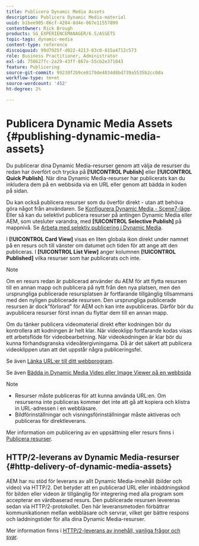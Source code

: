 ```yaml
---
title: Publicera Dynamic Media Assets
description: Publicera Dynamic Media-material
uuid: b1bee905-86cf-4284-8d4e-067e11557899
contentOwner: Rick Brough
products: SG_EXPERIENCEMANAGER/6.5/ASSETS
topic-tags: dynamic-media
content-type: reference
discoiquuid: 99d7025f-d022-4213-83c0-815a4712c573
role: Business Practitioner, Administrator
exl-id: 750627fc-2a29-43ff-867e-55cb2e371043
feature: Publicering
source-git-commit: 99230f2b9ce8179de4034d8bd739a5535b2cc0da
workflow-type: tm+mt
source-wordcount: '452'
ht-degree: 2%

---
```


# Publicera Dynamic Media Assets {#publishing-dynamic-media-assets}

Du publicerar dina Dynamic Media-resurser genom att välja de resurser du redan har överfört och trycka på **[!UICONTROL Publish]** eller **[!UICONTROL Quick Publish]**. När dina Dynamic Media-resurser har publicerats kan du inkludera dem på en webbsida via en URL eller genom att bädda in koden på sidan.

Du kan också publicera resurser som du överför direkt - utan att behöva göra något från användaren. Se [Konfigurera Dynamic Media - Scene7-läge](config-dms7.md).
Eller så kan du selektivt publicera resurser på antingen Dynamic Media eller AEM, som utesluter varandra, med **[!UICONTROL Selective Publish]** på mappnivå. Se [Arbeta med selektiv publicering i Dynamic Media](/help/assets/selective-publishing.md).

I **[!UICONTROL Card View]** visas en liten globala ikon direkt under namnet på en resurs och till vänster om datumet och tiden för att ange att den publiceras. I **[!UICONTROL List View]** anger kolumnen **[!UICONTROL Published]** vilka resurser som har publicerats och inte.

>[!NOTE]
>
>Om en resurs redan är publicerad använder du AEM för att flytta resursen till en annan mapp och publicera på nytt från den nya platsen, men den ursprungliga publicerade resursplatsen är fortfarande tillgänglig tillsammans med den nyligen publicerade resursen. Den ursprungliga publicerade resursen är dock&quot;förlorad&quot; för AEM och kan inte avpubliceras. Därför bör du avpublicera resurser först innan du flyttar dem till en annan mapp.

Om du tänker publicera videomaterial direkt efter kodningen bör du kontrollera att kodningen är helt klar. När videoklipp fortfarande kodas visas ett arbetsflöde för videobearbetning. När videokodningen är klar bör du kunna förhandsgranska videoåtergivningarna. Då är det säkert att publicera videoklippen utan att det uppstår några publiceringsfel.

Se även [Länka URL:er till ditt webbprogram](linking-urls-to-yourwebapplication.md).

Se även [Bädda in Dynamic Media Video eller Image Viewer på en webbsida](embed-code.md)

>[!NOTE]
>
>* Resurser måste publiceras för att kunna använda URL:en. Om resurserna inte publiceras kommer det inte att gå att kopiera och klistra in URL-adressen i en webbläsare.
>* Bildförinställningar och visningsförinställningar måste aktiveras och publiceras för direktleverans.

>



Mer information om publicering av en uppsättning eller resurs finns i [Publicera resurser](manage-assets.md).

## HTTP/2-leverans av Dynamic Media-resurser {#http-delivery-of-dynamic-media-assets}

AEM har nu stöd för leverans av allt Dynamic Media-innehåll (bilder och video) via HTTP/2. Det betyder att en publicerad URL eller inbäddningskod för bilden eller videon är tillgänglig för integrering med alla program som accepterar en värdbaserad resurs. Den publicerade resursen levereras sedan via HTTP/2-protokollet. Den här leveransmetoden förbättrar kommunikationen mellan webbläsare och servrar, vilket ger bättre respons och laddningstider för alla dina Dynamic Media-resurser.

Mer information finns i [HTTP/2-leverans av innehåll, vanliga frågor och svar](/help/sites-administering/scene7-http2faq.md).
